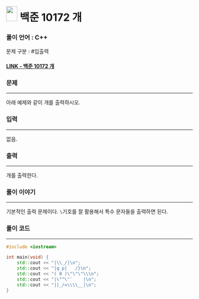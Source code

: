 
# <img src="https://d2gd6pc034wcta.cloudfront.net/tier/1.svg" width="30" height="40"> 백준 10172 개


### 풀이 언어 : C++

문제 구분 : #입출력
#### [LINK - 백준 10172 개](https://www.acmicpc.net/problem/10172)

### 문제
<hr>

아래 예제와 같이 개를 출력하시오.

### 입력
<hr>

없음.
### 출력
<hr>
개를 출력한다.

### 풀이 이야기
<hr>

기본적인 출력 문제이다. `\`기호를 잘 활용해서 특수 문자들을 출력하면 된다.

### 풀이 코드
<hr>

``` c++
#include <iostream>

int main(void) {
	std::cout << "|\\_/|\n";
	std::cout << "|q p|   /}\n";
	std::cout << "( 0 )\"\"\"\\\n";
	std::cout << "|\"^\"`    |\n";
	std::cout << "||_/=\\\\__|\n";
}
```
